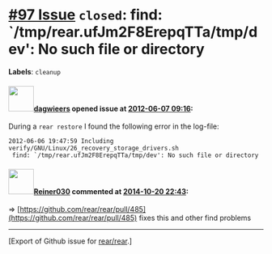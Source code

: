 [\#97 Issue](https://github.com/rear/rear/issues/97) `closed`: find: \`/tmp/rear.ufJm2F8ErepqTTa/tmp/dev': No such file or directory
====================================================================================================================================

**Labels**: `cleanup`

#### <img src="https://avatars.githubusercontent.com/u/388198?u=0732dee3fe5002278cfbf40359ec431bdcf5f06c&v=4" width="50">[dagwieers](https://github.com/dagwieers) opened issue at [2012-06-07 09:16](https://github.com/rear/rear/issues/97):

During a `rear restore` I found the following error in the log-file:

    2012-06-06 19:47:59 Including verify/GNU/Linux/26_recovery_storage_drivers.sh
     find: `/tmp/rear.ufJm2F8ErepqTTa/tmp/dev': No such file or directory

#### <img src="https://avatars.githubusercontent.com/u/29528?v=4" width="50">[Reiner030](https://github.com/Reiner030) commented at [2014-10-20 22:43](https://github.com/rear/rear/issues/97#issuecomment-59852236):

=&gt;
[https://github.com/rear/rear/pull/485](https://github.com/rear/rear/pull/485)
fixes this and other find problems

------------------------------------------------------------------------

\[Export of Github issue for
[rear/rear](https://github.com/rear/rear).\]

